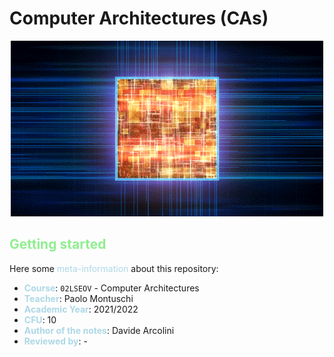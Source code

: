 # Computer Architectures (CAs)
<p align="center">
  <img src="header.gif" alt="animated"/>
</p>

## <span style="color:lightgreen">Getting started</span>

Here some <span style="color:lightblue">meta-information</span> about this repository:
- **<span style="color:lightblue">Course</span>**: `02LSEOV` - Computer Architectures
- **<span style="color:lightblue">Teacher</span>**: Paolo Montuschi
- **<span style="color:lightblue">Academic Year</span>**: 2021/2022
- **<span style="color:lightblue">CFU</span>**: 10
- **<span style="color:lightblue">Author of the notes</span>**: Davide Arcolini
- **<span style="color:lightblue">Reviewed by</span>**: -
